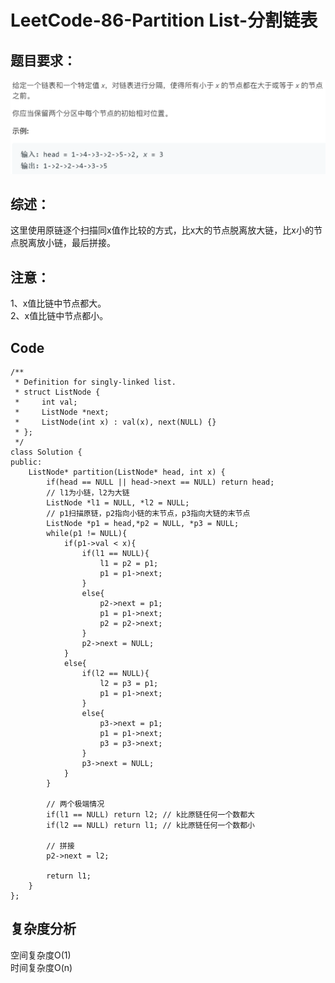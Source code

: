 # LeetCode-86-Partition List-分割链表

## 题目要求：
![avatar](https://github.com/JakeChanFangZiyuan20/MyLeetCode/blob/master/%E9%93%BE%E8%A1%A8%E7%B1%BB/img/86.png)

## 综述：  
这里使用原链逐个扫描同x值作比较的方式，比x大的节点脱离放大链，比x小的节点脱离放小链，最后拼接。  

## 注意：
1、x值比链中节点都大。  
2、x值比链中节点都小。  

## Code
```
/**
 * Definition for singly-linked list.
 * struct ListNode {
 *     int val;
 *     ListNode *next;
 *     ListNode(int x) : val(x), next(NULL) {}
 * };
 */
class Solution {
public:
    ListNode* partition(ListNode* head, int x) {
        if(head == NULL || head->next == NULL) return head;
        // l1为小链，l2为大链
        ListNode *l1 = NULL, *l2 = NULL;
        // p1扫描原链，p2指向小链的末节点，p3指向大链的末节点
        ListNode *p1 = head,*p2 = NULL, *p3 = NULL;
        while(p1 != NULL){
            if(p1->val < x){
                if(l1 == NULL){
                    l1 = p2 = p1;
                    p1 = p1->next;
                }
                else{
                    p2->next = p1;
                    p1 = p1->next;
                    p2 = p2->next;
                }
                p2->next = NULL;
            }
            else{
                if(l2 == NULL){
                    l2 = p3 = p1;
                    p1 = p1->next;
                }
                else{
                    p3->next = p1;
                    p1 = p1->next;
                    p3 = p3->next;
                }
                p3->next = NULL;
            }
        }
        
        // 两个极端情况
        if(l1 == NULL) return l2; // k比原链任何一个数都大
        if(l2 == NULL) return l1; // k比原链任何一个数都小

        // 拼接
        p2->next = l2;

        return l1;
    }
};
```
  

## 复杂度分析
空间复杂度O(1)  
时间复杂度O(n)

